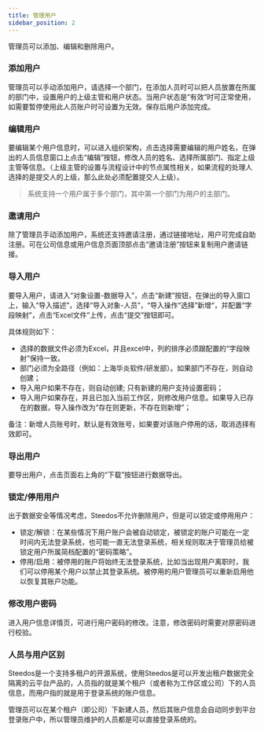 ```yaml
---
title: 管理用户
sidebar_position: 2
---
```


管理员可以添加、编辑和删除用户。


### 添加用户

管理员可以手动添加用户，请选择一个部门，在添加人员时可以把人员放置在所属的部门中，设置用户的上级主管和用户状态。当用户状态是“有效”时可正常使用，如需要暂停使用此人员账户时可设置为无效。保存后用户添加完成。

### 编辑用户

要编辑某个用户信息时，可以进入组织架构，点击选择需要编辑的用户姓名，在弹出的人员信息窗口上点击“编辑”按钮，修改人员的姓名、选择所属部门、指定上级主管等信息。（上级主管的设置与流程设计中的节点属性相关，如果流程的处理人选择的是提交人的上级，那么此处必须配置提交人上级）。

> 系统支持一个用户属于多个部门，其中第一个部门为用户的主部门。

### 邀请用户

除了管理员手动添加用户，系统还支持邀请注册，通过链接地址，用户可完成自助注册。可在公司信息或用户信息页面顶部点击“邀请注册”按钮来复制用户邀请链接。


### 导入用户

要导入用户，请进入“对象设置-数据导入”，点击“新建”按钮，在弹出的导入窗口上，输入“导入描述”，选择“导入对象-人员”，“导入操作“选择”新增“，并配置“字段映射”，点击“Excel文件”上传，点击“提交”按钮即可。

具体规则如下：

* 选择的数据文件必须为Excel，并且excel中，列的排序必须跟配置的“字段映射”保持一致。
* 部门必须为全路径（例如：上海华炎软件/研发部）。如果部门不存在，则自动创建；
* 导入用户如果不存在，则自动创建; 只有新建的用户支持设置密码；
* 导入用户如果存在，并且已加入当前工作区，则修改用户信息。如果导入已存在的数据，导入操作改为“存在则更新，不存在则新增”；

备注：新增人员账号时，默认是有效账号，如果要对该账户停用的话，取消选择有效即可。

### 导出用户

要导出用户，点击页面右上角的“下载”按钮进行数据导出。

### 锁定/停用用户

出于数据安全等情况考虑，Steedos不允许删除用户，但是可以锁定或停用用户：

* 锁定/解锁：在某些情况下用户账户会被自动锁定，被锁定的账户可能在一定时间内无法登录系统，也可能一直无法登录系统，相关规则取决于管理员给被锁定用户所属简档配置的“密码策略”。
* 停用/启用：被停用的账户将始终无法登录系统，比如当出现用户离职时，我们可以停用某个用户以禁止其登录系统。被停用的用户管理员可以重新启用他以恢复其账户功能。

### 修改用户密码
进入用户信息详情页，可进行用户密码的修改。注意，修改密码时需要对原密码进行校验。

### 人员与用户区别

Steedos是一个支持多租户的开源系统，使用Steedos是可以开发出租户数据完全隔离的云平台产品的，人员指的就是某个租户（或者称为工作区或公司）下的人员信息，而用户指的就是用于登录系统的账户信息。

管理员可以在某个租户（即公司）下新建人员，然后其账户信息会自动同步到平台登录账户中，所以管理员维护的人员都是可以直接登录系统的。 
